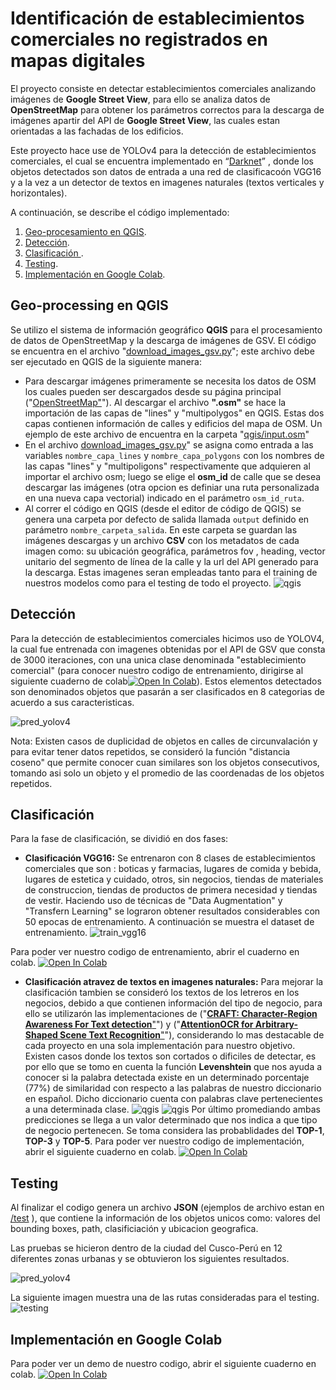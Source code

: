 # Identificación de establecimientos comerciales no registrados en mapas digitales

El proyecto consiste en detectar establecimientos comerciales analizando imágenes de **Google Street View**, para ello se analiza datos de **OpenStreetMap** para obtener los parámetros correctos para la descarga de imágenes apartir del API de **Google Street View**, las cuales estan orientadas a las fachadas de los edificios.  

Este proyecto hace use de YOLOv4 para la detección de establecimientos comerciales, el cual se encuentra implementado en “[Darknet](https://github.com/AlexeyAB/darknet)” , donde los objetos detectados son datos de entrada a una red de clasificacoón VGG16 y a la vez a un detector de textos en imagenes naturales (textos verticales y horizontales).

A continuación, se describe el código implementado:
1. [Geo-procesamiento en QGIS](#geo-processing-en-qgis).
2. [Detección](#Detección).
3. [Clasificación ](#Clasificación).
4. [Testing](#Testing).
5. [Implementación en Google Colab](#Implementación-Google-Colab).

## Geo-processing en QGIS
Se utilizo el sistema de información geográfico **QGIS** para el procesamiento de datos de OpenStreetMap y la descarga de imágenes de GSV. El código se encuentra en el archivo "[download_images_gsv.py](https://github.com/cesarav95/identification-of-establishments-commercial/blob/main/qgis/download_images_gsv.py)"; este archivo debe ser ejecutado en QGIS de la siguiente manera:

* Para descargar imágenes primeramente se necesita los datos de OSM los cuales pueden ser descargados desde su página principal ("[OpenStreetMap"](http://openstreetmap.org)"). Al descargar el archivo **".osm"** se hace la importación de las capas de "lines" y "multipolygos" en QGIS. Estas dos capas contienen información de calles y edificios del mapa de OSM. Un ejemplo de este archivo de encuentra en la carpeta "[qgis/input.osm](https://github.com/cesarav95/identification-of-establishments-commercial/blob/main/qgis/input.osm)" 
* En el archivo [download_images_gsv.py](https://github.com/cesarav95/identification-of-establishments-commercial/blob/main/qgis/download_images_gsv.py)" se asigna como entrada a las variables `nombre_capa_lines` y `nombre_capa_polygons` con los nombres de las capas "lines" y "multipoligons" respectivamente que adquieren al importar el archivo osm; luego se elige el **osm_id** de calle que se desea descargar las imágenes (otra opcion es definiar una ruta personalizada en una nueva capa vectorial) indicado en el parámetro `osm_id_ruta`. 
* Al correr el código en QGIS (desde el editor de código de QGIS) se genera una carpeta por defecto de salida llamada `output` definido en parámetro `nombre_carpeta_salida`. En este carpeta se guardan las imágenes descargas y un archivo **CSV** con los metadatos de cada imagen como: su ubicación geográfica, parámetros fov , heading, vector unitario del segmento de línea de la calle y la url del API generado para la descarga. Estas imagenes seran empleadas tanto para el training de nuestros modelos como para el testing de todo el proyecto.
![qgis](/assets/qgis-ejemplo.png)

## Detección
Para la detección de establecimientos comerciales hicimos uso de YOLOV4, la cual fue entrenada con imagenes obtenidas por el API de GSV que consta de 3000 iteraciones, con una unica clase denominada "establecimiento comercial" (para conocer nuestro codigo de entrenamiento, dirigirse al siguiente cuaderno de colab[![Open In Colab](https://colab.research.google.com/assets/colab-badge.svg)](https://colab.research.google.com/drive/1Qwj6N8Zh4ExD2mi6BOvqPmhTAdrb8kp7?usp=sharing)). Estos elementos detectados son denominados objetos que pasarán a ser clasificados en 8 categorias de acuerdo a sus caracteristicas.

![pred_yolov4](/assets/example_yolov4_pred.png)

Nota: Existen casos de duplicidad de objetos en calles de circunvalación y para evitar tener datos repetidos, se consideró la función "distancia coseno" que permite conocer cuan similares son los objetos consecutivos, tomando asi solo un objeto y el promedio de las coordenadas de los objetos repetidos.
## Clasificación
Para la fase de clasificación, se dividió en dos fases: 
- **Clasificación VGG16:** Se entrenaron con 8 clases de establecimientos comerciales que son : boticas y farmacias, lugares de comida y bebida, lugares de estetica y cuidado, otros, sin negocios, tiendas de materiales de construccion, tiendas de productos de primera necesidad y tiendas de vestir. Haciendo uso de técnicas de "Data Augmentation" y "Transfern Learning" se lograron obtener resultados considerables con 50 epocas de entrenamiento. A continuación se muestra el dataset de entrenamiento.
![train_vgg16](/assets/dataset-collage-final.png)

Para poder ver nuestro codigo de entrenamiento, abrir el cuaderno en colab.
[![Open In Colab](https://colab.research.google.com/assets/colab-badge.svg)](https://colab.research.google.com/drive/1wBsW5cW34RjFDJWH7wqeClVHjMsiLAvu?usp=sharing)
- **Clasificación atravez de textos en imagenes naturales:**
Para mejorar la clasificación tambien se consideró los textos de los letreros en los negocios, debido a que contienen información del tipo de negocio, para ello se utilizarón las implementaciones de ("[**CRAFT: Character-Region Awareness For Text detection**"](https://github.com/clovaai/CRAFT-pytorch#craft-character-region-awareness-for-text-detection)") y ("[**AttentionOCR for Arbitrary-Shaped Scene Text Recognition**"](https://github.com/zhang0jhon/AttentionOCR)"), considerando lo mas destacable de cada proyecto en una sola implementación para nuestro objetivo. Existen casos donde los textos son cortados o dificiles de detectar, es por ello que se tomo en cuenta la función **Levenshtein** que nos ayuda a conocer si la palabra detectada existe en un determinado porcentaje (77%) de similaridad con respecto a las palabras de nuestro diccionario en español. Dicho diccionario cuenta con palabras clave pertenecientes a una determinada clase.
![qgis](/assets/craft-negocio.png)
![qgis](/assets/ocr-horizontal-vertical.png)
Por último promediando ambas predicciones se llega a un valor determinado que nos indica a que tipo de negocio pertenecen. Se toma considera las probablidades del **TOP-1**, **TOP-3** y **TOP-5**.
Para poder ver nuestro codigo de implementación, abrir el siguiente cuaderno en colab.
[![Open In Colab](https://colab.research.google.com/assets/colab-badge.svg)](https://colab.research.google.com/drive/1JaeBU1IwkXKgi0cJCzJcy4El6NQwqZbV?usp=sharing)


## Testing
Al finalizar el codigo genera un archivo **JSON** (ejemplos de archivo estan en [/test](https://github.com/cesarav95/identification-of-establishments-commercial/tree/main/test) ), que contiene la información de los objetos unicos como: valores del bounding boxes, path, clasificiación y ubicacion geografica.

Las pruebas se hicieron dentro de la ciudad del Cusco-Perú en 12 diferentes zonas urbanas y se obtuvieron los siguientes resultados.

![pred_yolov4](/assets/tabla_tops.png)

La siguiente imagen muestra una de las rutas consideradas para el testing.
![testing](/assets/example_test.png)

## Implementación en Google Colab
Para poder ver un demo de nuestro codigo, abrir el siguiente cuaderno en colab.
[![Open In Colab](https://colab.research.google.com/assets/colab-badge.svg)](https://colab.research.google.com/drive/1JaeBU1IwkXKgi0cJCzJcy4El6NQwqZbV?usp=sharing)
